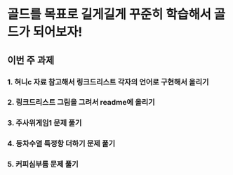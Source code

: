 # 골드를 목표로 길게길게 꾸준히 학습해서 골드가 되어보자!

## 이번 주 과제

### 1. 혀니c 자료 참고해서 링크드리스트 각자의 언어로 구현해서 올리기
### 2. 링크드리스트 그림을 그려서 readme에 올리기
### 3. 주사위게임1 문제 풀기
### 4. 등차수열 특정항 더하기 문제 풀기
### 5. 커피심부름 문제 풀기
